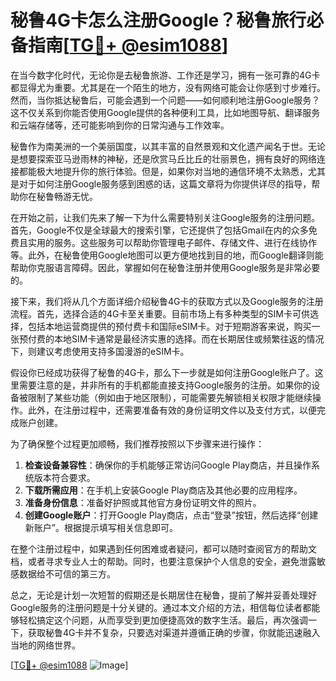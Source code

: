 # 秘鲁4G卡怎么注册Google？秘鲁旅行必备指南[[TG💪+ @esim1088](https://t.me/s/esim1088)]

在当今数字化时代，无论你是去秘鲁旅游、工作还是学习，拥有一张可靠的4G卡都显得尤为重要。尤其是在一个陌生的地方，没有网络可能会让你感到寸步难行。然而，当你抵达秘鲁后，可能会遇到一个问题——如何顺利地注册Google服务？这不仅关系到你能否使用Google提供的各种便利工具，比如地图导航、翻译服务和云端存储等，还可能影响到你的日常沟通与工作效率。

秘鲁作为南美洲的一个美丽国度，以其丰富的自然景观和文化遗产闻名于世。无论是想要探索亚马逊雨林的神秘，还是欣赏马丘比丘的壮丽景色，拥有良好的网络连接都能极大地提升你的旅行体验。但是，如果你对当地的通信环境不太熟悉，尤其是对于如何注册Google服务感到困惑的话，这篇文章将为你提供详尽的指导，帮助你在秘鲁畅游无忧。

在开始之前，让我们先来了解一下为什么需要特别关注Google服务的注册问题。首先，Google不仅是全球最大的搜索引擎，它还提供了包括Gmail在内的众多免费且实用的服务。这些服务可以帮助你管理电子邮件、存储文件、进行在线协作等。此外，在秘鲁使用Google地图可以更方便地找到目的地，而Google翻译则能帮助你克服语言障碍。因此，掌握如何在秘鲁注册并使用Google服务是非常必要的。

接下来，我们将从几个方面详细介绍秘鲁4G卡的获取方式以及Google服务的注册流程。首先，选择合适的4G卡至关重要。目前市场上有多种类型的SIM卡可供选择，包括本地运营商提供的预付费卡和国际eSIM卡。对于短期游客来说，购买一张预付费的本地SIM卡通常是最经济实惠的选择。而在长期居住或频繁往返的情况下，则建议考虑使用支持多国漫游的eSIM卡。

假设你已经成功获得了秘鲁的4G卡，那么下一步就是如何注册Google账户了。这里需要注意的是，并非所有的手机都能直接支持Google服务的注册。如果你的设备被限制了某些功能（例如由于地区限制），可能需要先解锁相关权限才能继续操作。此外，在注册过程中，还需要准备有效的身份证明文件以及支付方式，以便完成账户创建。

为了确保整个过程更加顺畅，我们推荐按照以下步骤来进行操作：

1. **检查设备兼容性**：确保你的手机能够正常访问Google Play商店，并且操作系统版本符合要求。
2. **下载所需应用**：在手机上安装Google Play商店及其他必要的应用程序。
3. **准备身份信息**：准备好护照或其他官方身份证明文件的照片。
4. **创建Google账户**：打开Google Play商店，点击“登录”按钮，然后选择“创建新账户”。根据提示填写相关信息即可。

在整个注册过程中，如果遇到任何困难或者疑问，都可以随时查阅官方的帮助文档，或者寻求专业人士的帮助。同时，也要注意保护个人信息的安全，避免泄露敏感数据给不可信的第三方。

总之，无论是计划一次短暂的假期还是长期居住在秘鲁，提前了解并妥善处理好Google服务的注册问题是十分关键的。通过本文介绍的方法，相信每位读者都能够轻松搞定这个问题，从而享受到更加便捷高效的数字生活。最后，再次强调一下，获取秘鲁4G卡并不复杂，只要选对渠道并遵循正确的步骤，你就能迅速融入当地的网络世界。

[[TG💪+ @esim1088](https://t.me/s/esim1088) ![Image](https://i.postimg.cc/4NQfJmqS/Snipaste-2025-05-13-00-14-12.png)]